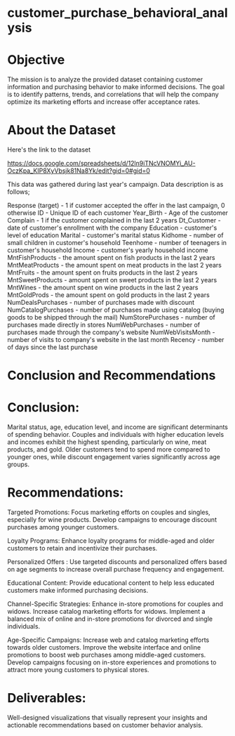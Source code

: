 # customer_purchase_behavioral_analysis

# Objective
The mission is to analyze the provided dataset containing customer information and purchasing behavior to make informed decisions. The goal is to identify patterns, trends, and correlations that will help the  company optimize its marketing efforts and increase offer acceptance rates.

# About the Dataset

Here's the link to the dataset

https://docs.google.com/spreadsheets/d/12ln9iTNcVNOMYi_AU-OczKpa_KIP8XyVbsjk81Na8Yk/edit?gid=0#gid=0


This data was gathered during last year's campaign. Data description is as follows;

Response (target) - 1 if customer accepted the offer in the last campaign, 0 otherwise
ID - Unique ID of each customer
Year_Birth - Age of the customer
Complain - 1 if the customer complained in the last 2 years
Dt_Customer - date of customer's enrollment with the company
Education - customer's level of education
Marital - customer's marital status
Kidhome - number of small children in customer's household
Teenhome - number of teenagers in customer's household
Income - customer's yearly household income
MntFishProducts - the amount spent on fish products in the last 2 years
MntMeatProducts - the amount spent on meat products in the last 2 years
MntFruits - the amount spent on fruits products in the last 2 years
MntSweetProducts - amount spent on sweet products in the last 2 years
MntWines - the amount spent on wine products in the last 2 years
MntGoldProds - the amount spent on gold products in the last 2 years
NumDealsPurchases - number of purchases made with discount
NumCatalogPurchases - number of purchases made using catalog (buying goods to be shipped through the mail)
NumStorePurchases - number of purchases made directly in stores
NumWebPurchases - number of purchases made through the company's website
NumWebVisitsMonth - number of visits to company's website in the last month
Recency - number of days since the last purchase

# Conclusion and Recommendations

# Conclusion:

Marital status, age, education level, and income are significant determinants of spending behavior. Couples and individuals with higher education levels and incomes exhibit the highest spending, particularly on wine, meat products, and gold. Older customers tend to spend more compared to younger ones, while discount engagement varies significantly across age groups.

# Recommendations:

Targeted Promotions: Focus marketing efforts on couples and singles, especially for wine products. Develop campaigns to encourage discount purchases among younger customers.

Loyalty Programs: Enhance loyalty programs for middle-aged and older customers to retain and incentivize their purchases.

Personalized Offers : Use targeted discounts and personalized offers based on age segments to increase overall purchase frequency and engagement.

Educational Content: Provide educational content to help less educated customers make informed purchasing decisions.

Channel-Specific Strategies: Enhance in-store promotions for couples and widows. Increase catalog marketing efforts for widows. Implement a balanced mix of online and in-store promotions for divorced and single individuals.

Age-Specific Campaigns: Increase web and catalog marketing efforts towards older customers. Improve the website interface and online promotions to boost web purchases among middle-aged customers. Develop campaigns focusing on in-store experiences and promotions to attract more young customers to physical stores.

# Deliverables:

Well-designed visualizations that visually represent your insights and actionable recommendations based on customer behavior analysis.






